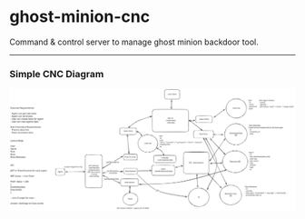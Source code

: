 # ghost-minion-cnc

Command &amp; control server to manage ghost minion backdoor tool.

----

### Simple CNC Diagram

![cnc.excalidraw.svg](assets/cnc.excalidraw.svg)